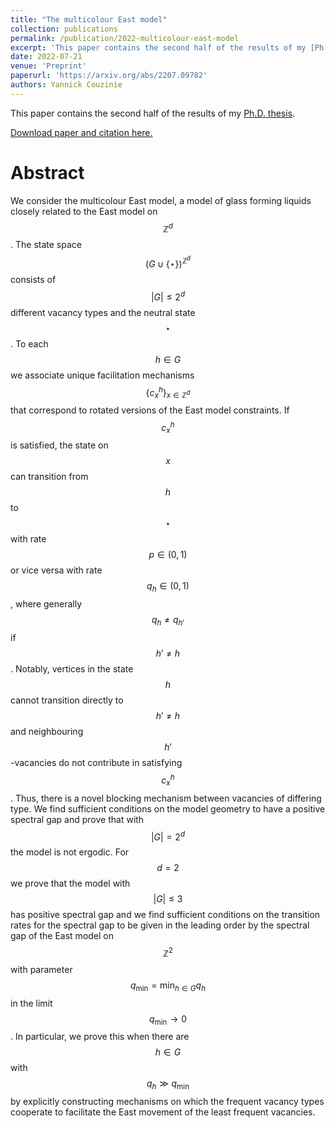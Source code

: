 ```yaml
---
title: "The multicolour East model"
collection: publications
permalink: /publication/2022-multicolour-east-model
excerpt: 'This paper contains the second half of the results of my [Ph.D. thesis](/theses/phd-thesis).'
date: 2022-07-21
venue: 'Preprint'
paperurl: 'https://arxiv.org/abs/2207.09782'
authors: Yannick Couzinie
---
```


This paper contains the second half of the results of my [Ph.D. thesis](/theses/phd-thesis).

[Download paper and citation here.]({{page.paperurl}})

Abstract
======
We consider the multicolour East model, a model of glass forming liquids
closely related to the East model on $$\mathbb{Z}^d$$. The state space $${(G\cup
\{\star\})}^{\mathbb{Z}^d}$$ consists of $$|G|\le 2^d$$ different vacancy types
and the neutral state $$\star$$. To each $$h\in G$$ we associate unique
facilitation mechanisms $${\{c_x^{h}\}}_{x\in \mathbb{Z}^d}$$ that correspond to
rotated versions of the East model constraints. If $$c_x^{h}$$ is satisfied, the
state on $$x$$ can transition from $$h$$ to $$\star$$ with rate $$p\in (0,1)$$ or vice
versa with rate $$q_h\in (0,1)$$, where generally $$q_h\neq q_{h'}$$ if $$h'\neq h$$.
Notably, vertices in the state $$h$$ cannot transition directly to $$h'\neq h$$ and
neighbouring $$h'$$-vacancies do not contribute in satisfying $$c_x^{h}$$. Thus,
there is a novel blocking mechanism between vacancies of differing type. We
find sufficient conditions on the model geometry to have a positive spectral
gap and prove that with $$|G|=2^d$$ the model is not ergodic. For $$d=2$$ we prove
that the model with $$|G|\le 3$$ has positive spectral gap and we find sufficient
conditions on the transition rates for the spectral gap to be given in the
leading order by the spectral gap of the East model on $$\mathbb{Z}^2$$ with
parameter $$q_{\min}=\min_{h\in G}q_h$$ in the limit $$q_{\min}\rightarrow 0$$. In
particular, we prove this when there are $$h\in G$$ with $$q_h\gg q_{\min}$$ by
explicitly constructing mechanisms on which the frequent vacancy types
cooperate to facilitate the East movement of the least frequent vacancies.
